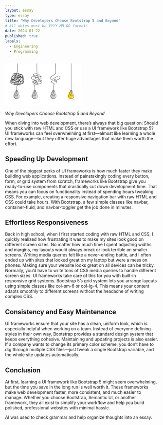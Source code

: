 ```yaml
---
layout: essay
type: essay
title: "Why Developers Choose Bootstrap 5 and Beyond"
# All dates must be YYYY-MM-DD format!
date: 2024-01-22
published: true
labels:
  - Engineering
  - Programming
---
```


<img width="250px" class="rounded float-start pe-4" src="../img/chaos_to_clarity.jpg">

*Why Developers Choose Bootstrap 5 and Beyond*

When diving into web development, there’s always that big question: Should you stick with raw HTML and CSS or use a UI framework like Bootstrap 5? UI frameworks can feel overwhelming at first—almost like learning a whole new language—but they offer huge advantages that make them worth the effort.

## Speeding Up Development

One of the biggest perks of UI frameworks is how much faster they make building web applications. Instead of painstakingly coding every button, form, or grid system from scratch, frameworks like Bootstrap give you ready-to-use components that drastically cut down development time. That means you can focus on functionality instead of spending hours tweaking CSS.
For example, creating a responsive navigation bar with raw HTML and CSS could take hours. With Bootstrap, a few simple classes like navbar, container-fluid, and navbar-toggler get the job done in minutes.

## Effortless Responsiveness

Back in high school, when I first started coding with raw HTML and CSS, I quickly realized how frustrating it was to make my sites look good on different screen sizes. No matter how much time I spent adjusting widths and margins, my layouts would always break or look terrible on smaller screens. Writing media queries felt like a never-ending battle, and I often ended up with sites that looked great on my laptop but were a mess on phones.
Making sure your website looks great on all devices can be tricky. Normally, you’d have to write tons of CSS media queries to handle different screen sizes. UI frameworks take care of this for you with built-in responsive grid systems.
Bootstrap 5’s grid system lets you arrange layouts using simple classes like col-sm-6 or col-lg-4. This means your content adapts smoothly to different screens without the headache of writing complex CSS.


## Consistency and Easy Maintenance

UI frameworks ensure that your site has a clean, uniform look, which is especially helpful when working on a team. Instead of everyone defining styles in their own way, Bootstrap provides a standard design system that keeps everything cohesive.
Maintaining and updating projects is also easier. If a company wants to change its primary color scheme, you don’t have to dig through multiple CSS files—just tweak a single Bootstrap variable, and the whole site updates automatically.

## Conclusion

At first, learning a UI framework like Bootstrap 5 might seem overwhelming, but the time you save in the long run is well worth it. These frameworks make web development faster, more consistent, and much easier to manage. Whether you choose Bootstrap, Semantic UI, or another framework, they all exist to simplify your workflow and help you build polished, professional websites with minimal hassle.



AI was used to check grammar and help organize thoughts into an essay.
